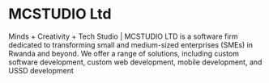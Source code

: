 MCSTUDIO Ltd
===========================================================================================================================================================
Minds + Creativity + Tech Studio | MCSTUDIO LTD is a software firm dedicated to transforming small and medium-sized enterprises (SMEs) in Rwanda and beyond.
We offer a range of solutions, including custom software development, custom web development, mobile development, and USSD development
